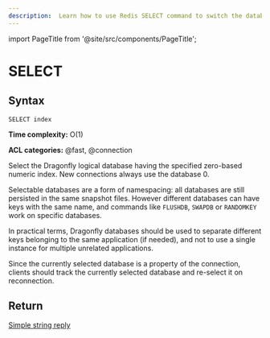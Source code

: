 ```yaml
---
description:  Learn how to use Redis SELECT command to switch the database for the present connection. 
---
```


import PageTitle from '@site/src/components/PageTitle';

# SELECT

<PageTitle title="Redis SELECT Command (Documentation) | Dragonfly" />

## Syntax

    SELECT index

**Time complexity:** O(1)

**ACL categories:** @fast, @connection

Select the Dragonfly logical database having the specified zero-based numeric index.
New connections always use the database 0.

Selectable databases are a form of namespacing: all databases are still persisted in the same snapshot files. However different databases can have keys with the same name, and commands like `FLUSHDB`, `SWAPDB` or `RANDOMKEY` work on specific databases.

In practical terms, Dragonfly databases should be used to separate different keys belonging to the same application (if needed), and not to use a single instance for multiple unrelated applications.

Since the currently selected database is a property of the connection, clients should track the currently selected database and re-select it on reconnection.
## Return

[Simple string reply](https://redis.io/docs/latest/develop/reference/protocol-spec/#simple-strings)
